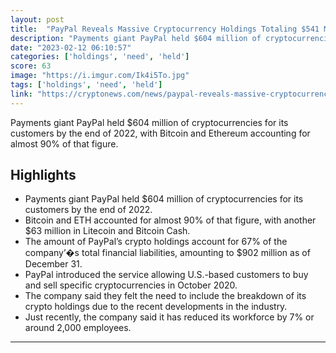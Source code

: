 ```yaml
---
layout: post
title:  "PayPal Reveals Massive Cryptocurrency Holdings Totaling $541 Million"
description: "Payments giant PayPal held $604 million of cryptocurrencies for its customers by the end of 2022, with Bitcoin and Ethereum accounting for almost 90% of that figure."
date: "2023-02-12 06:10:57"
categories: ['holdings', 'need', 'held']
score: 63
image: "https://i.imgur.com/Ik4i5To.jpg"
tags: ['holdings', 'need', 'held']
link: "https://cryptonews.com/news/paypal-reveals-massive-cryptocurrency-holdings-totaling-604-million-heres-what-you-need-know.htm"
---
```


Payments giant PayPal held $604 million of cryptocurrencies for its customers by the end of 2022, with Bitcoin and Ethereum accounting for almost 90% of that figure.

## Highlights

- Payments giant PayPal held $604 million of cryptocurrencies for its customers by the end of 2022.
- Bitcoin and ETH accounted for almost 90% of that figure, with another $63 million in Litecoin and Bitcoin Cash.
- The amount of PayPal’s crypto holdings account for 67% of the company’�s total financial liabilities, amounting to $902 million as of December 31.
- PayPal introduced the service allowing U.S.-based customers to buy and sell specific cryptocurrencies in October 2020.
- The company said they felt the need to include the breakdown of its crypto holdings due to the recent developments in the industry.
- Just recently, the company said it has reduced its workforce by 7% or around 2,000 employees.

---
